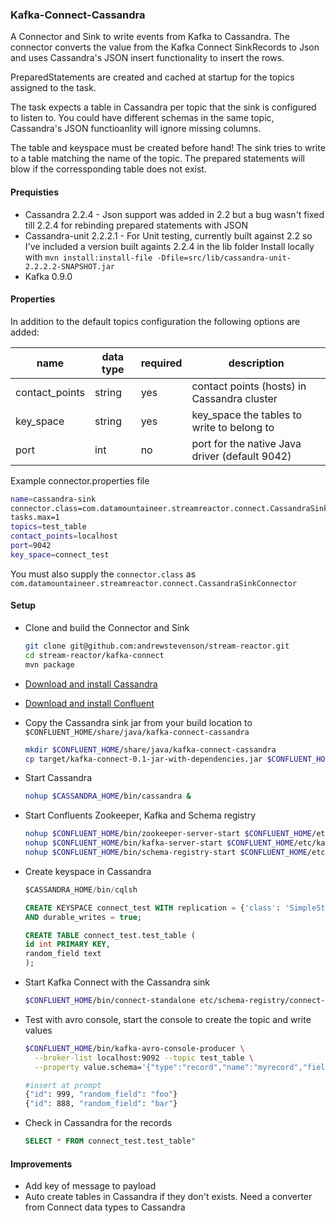 ### Kafka-Connect-Cassandra

A Connector and Sink to write events from Kafka to Cassandra. The connector converts the value from the Kafka Connect SinkRecords to Json and uses Cassandra's JSON insert functionality to insert the rows.

PreparedStatements are created and cached at startup for the topics assigned to the task.

The task expects a table in Cassandra per topic that the sink is configured to listen to. You could have different schemas in the same topic, Cassandra's JSON functioanlity will ignore missing columns.

The table and keyspace must be created before hand! The sink tries to write to a table matching the name of the topic. The prepared statements will blow if the corressponding table does not exist.

#### Prequisties

* Cassandra 2.2.4 - Json support was added in 2.2 but a bug wasn't fixed till 2.2.4 for rebinding prepared statements with JSON
* Cassandra-unit 2.2.2.1 - For Unit testing, currently built against 2.2 so I've included a version built againts 2.2.4 in the lib folder
  Install locally with `mvn install:install-file -Dfile=src/lib/cassandra-unit-2.2.2.2-SNAPSHOT.jar`
* Kafka 0.9.0

#### Properties

In addition to the default topics configuration the following options are added:

name | data type | required | description
-----|-----------|----------|------------
contact_points | string | yes | contact points (hosts) in Cassandra cluster
key_space | string | yes | key_space the tables to write to belong to
port | int | no | port for the native Java driver (default 9042)

Example connector.properties file

```bash 
name=cassandra-sink
connector.class=com.datamountaineer.streamreactor.connect.CassandraSinkConnector
tasks.max=1
topics=test_table
contact_points=localhost
port=9042
key_space=connect_test
```

You must also supply the `connector.class` as `com.datamountaineer.streamreactor.connect.CassandraSinkConnector`

#### Setup

* Clone and build the Connector and Sink

    ```bash
    git clone git@github.com:andrewstevenson/stream-reactor.git
    cd stream-reactor/kafka-connect
    mvn package
    ```

* [Download and install Cassandra](http://cassandra.apache.org/)
* [Download and install Confluent](http://www.confluent.io/)
* Copy the Cassandra sink jar from your build location to `$CONFLUENT_HOME/share/java/kafka-connect-cassandra`

    ```bash
    mkdir $CONFLUENT_HOME/share/java/kafka-connect-cassandra
    cp target/kafka-connect-0.1-jar-with-dependencies.jar $CONFLUENT_HOME/share/java/kafka-connect-cassandra/
    ```
    
* Start Cassandra

    ```bash
   nohup $CASSANDRA_HOME/bin/cassandra &
    ```
    
* Start Confluents Zookeeper, Kafka and Schema registry

    ```bash
    nohup $CONFLUENT_HOME/bin/zookeeper-server-start $CONFLUENT_HOME/etc/kafka/zookeeper.properties &
    nohup $CONFLUENT_HOME/bin/kafka-server-start $CONFLUENT_HOME/etc/kafka/server.properties &
    nohup $CONFLUENT_HOME/bin/schema-registry-start $CONFLUENT_HOME/etc/schema-registry/schema-registry.properties &"
    ```
    
* Create keyspace in Cassandra

    ```sql
    $CASSANDRA_HOME/bin/cqlsh
    ```
    
    ```sql
    CREATE KEYSPACE connect_test WITH replication = {'class': 'SimpleStrategy', 'replication_factor': '3'}  
    AND durable_writes = true;
    
    CREATE TABLE connect_test.test_table (
    id int PRIMARY KEY,
    random_field text
    ); 
    ```
    
* Start Kafka Connect with the Cassandra sink

    ```bash
    $CONFLUENT_HOME/bin/connect-standalone etc/schema-registry/connect-avro-standalone.properties etc/kafka-connect-cassandra/cassandra.properties
    ```
    
* Test with avro console, start the console to create the topic and write values

    ```bash
    $CONFLUENT_HOME/bin/kafka-avro-console-producer \
      --broker-list localhost:9092 --topic test_table \
      --property value.schema='{"type":"record","name":"myrecord","fields":[{"name":"id","type":"int"}, {"name":"random_field", "type": "string"}]}'
    ```
    
    ```bash
    #insert at prompt
    {"id": 999, "random_field": "foo"}
    {"id": 888, "random_field": "bar"}
    ````
    
* Check in Cassandra for the records

    ```sql
    SELECT * FROM connect_test.test_table"
    ```

#### Improvements
* Add key of message to payload
* Auto create tables in Cassandra if they don't exists. Need a converter from Connect data types to Cassandra
